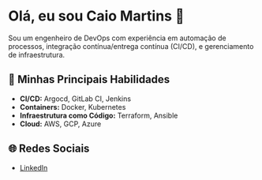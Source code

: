 # Olá, eu sou Caio Martins 👋

Sou um engenheiro de DevOps com experiência em automação de processos, integração contínua/entrega contínua (CI/CD), e gerenciamento de infraestrutura.

## 🚀 Minhas Principais Habilidades
- **CI/CD:** Argocd, GitLab CI, Jenkins
- **Containers:** Docker, Kubernetes
- **Infraestrutura como Código:** Terraform, Ansible
- **Cloud:** AWS, GCP, Azure

## 🌐 Redes Sociais
- [LinkedIn](https://www.linkedin.com/in/martins-caio/)
